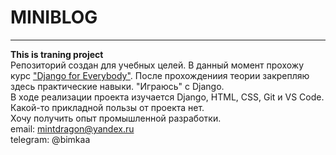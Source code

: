 # MINIBLOG
____
**This is traning project**   
Репозиторий создан для учебных целей. В данный момент прохожу курс ["Django for Everybody"](https://www.coursera.org/specializations/django). После прохождениия теории закрепляю здесь практические навыки. "Играюсь" с Django.    
В ходе реализации проекта изучается Django, HTML, CSS, Git и VS Code. Какой-то прикладной пользы от проекта нет.   
Хочу получить опыт промышленной разработки.   
email: mintdragon@yandex.ru   
telegram: @bimkaa